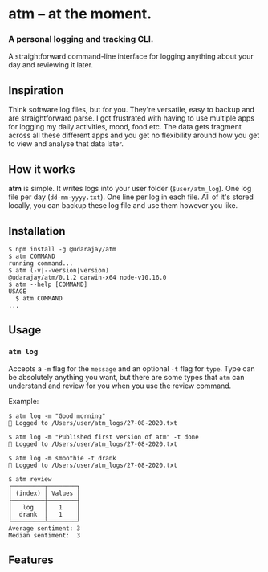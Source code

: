 # atm – at the moment.

### A personal logging and tracking CLI.

A straightforward command-line interface for logging anything about your day and reviewing it later.

## Inspiration

Think software log files, but for you. They're versatile, easy to backup and are straightforward parse. I got frustrated with having to use multiple apps for logging my daily activities, mood, food etc. The data gets fragment across all these different apps and you get no flexibility around how you get to view and analyse that data later.

## How it works

**atm** is simple. It writes logs into your user folder (`$user/atm_log`). One log file per day (`dd-mm-yyyy.txt`). One line per log in each file. All of it's stored locally, you can backup these log file and use them however you like.

## Installation

<!-- usage -->

```sh-session
$ npm install -g @udarajay/atm
$ atm COMMAND
running command...
$ atm (-v|--version|version)
@udarajay/atm/0.1.2 darwin-x64 node-v10.16.0
$ atm --help [COMMAND]
USAGE
  $ atm COMMAND
...
```

<!-- usagestop -->

## Usage

### `atm log`

Accepts a `-m` flag for the `message` and an optional `-t` flag for `type`. Type can be absolutely anything you want, but there are some types that `atm` can understand and review for you when you use the review command.

Example:

```sh-session
$ atm log -m "Good morning"
👏 Logged to /Users/user/atm_logs/27-08-2020.txt

$ atm log -m "Published first version of atm" -t done
👏 Logged to /Users/user/atm_logs/27-08-2020.txt

$ atm log -m smoothie -t drank
👏 Logged to /Users/user/atm_logs/27-08-2020.txt

$ atm review
┌─────────┬────────┐
│ (index) │ Values │
├─────────┼────────┤
│   log   │   1    │
│  drank  │   1    │
└─────────┴────────┘
Average sentiment: 3
Median sentiment:  3
```

## Features
